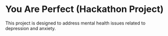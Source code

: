 # You Are Perfect (Hackathon Project)
This project is designed to address mental health issues related to depression and anxiety.
